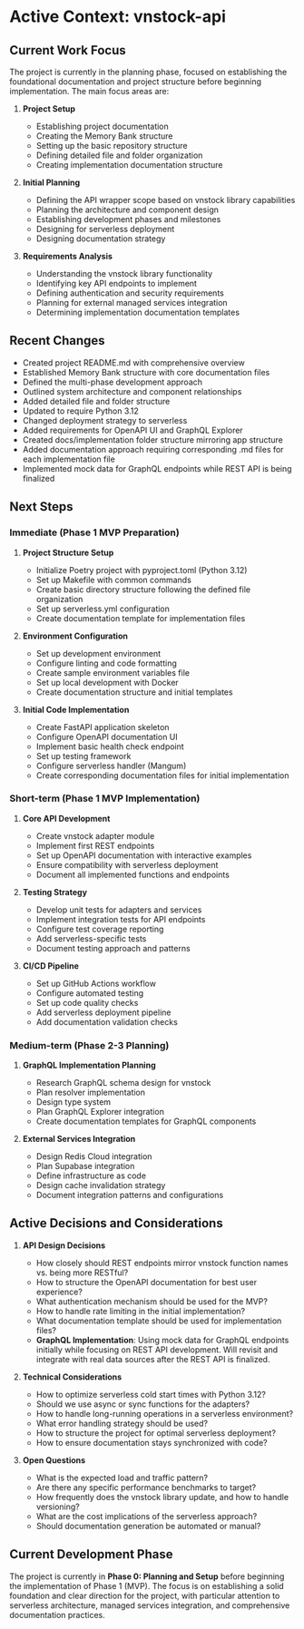 # Active Context: vnstock-api

## Current Work Focus

The project is currently in the planning phase, focused on establishing the foundational documentation and project structure before beginning implementation. The main focus areas are:

1. **Project Setup**

   - Establishing project documentation
   - Creating the Memory Bank structure
   - Setting up the basic repository structure
   - Defining detailed file and folder organization
   - Creating implementation documentation structure

2. **Initial Planning**

   - Defining the API wrapper scope based on vnstock library capabilities
   - Planning the architecture and component design
   - Establishing development phases and milestones
   - Designing for serverless deployment
   - Designing documentation strategy

3. **Requirements Analysis**
   - Understanding the vnstock library functionality
   - Identifying key API endpoints to implement
   - Defining authentication and security requirements
   - Planning for external managed services integration
   - Determining implementation documentation templates

## Recent Changes

- Created project README.md with comprehensive overview
- Established Memory Bank structure with core documentation files
- Defined the multi-phase development approach
- Outlined system architecture and component relationships
- Added detailed file and folder structure
- Updated to require Python 3.12
- Changed deployment strategy to serverless
- Added requirements for OpenAPI UI and GraphQL Explorer
- Created docs/implementation folder structure mirroring app structure
- Added documentation approach requiring corresponding .md files for each implementation file
- Implemented mock data for GraphQL endpoints while REST API is being finalized

## Next Steps

### Immediate (Phase 1 MVP Preparation)

1. **Project Structure Setup**

   - Initialize Poetry project with pyproject.toml (Python 3.12)
   - Set up Makefile with common commands
   - Create basic directory structure following the defined file organization
   - Set up serverless.yml configuration
   - Create documentation template for implementation files

2. **Environment Configuration**

   - Set up development environment
   - Configure linting and code formatting
   - Create sample environment variables file
   - Set up local development with Docker
   - Create documentation structure and initial templates

3. **Initial Code Implementation**
   - Create FastAPI application skeleton
   - Configure OpenAPI documentation UI
   - Implement basic health check endpoint
   - Set up testing framework
   - Configure serverless handler (Mangum)
   - Create corresponding documentation files for initial implementation

### Short-term (Phase 1 MVP Implementation)

1. **Core API Development**

   - Create vnstock adapter module
   - Implement first REST endpoints
   - Set up OpenAPI documentation with interactive examples
   - Ensure compatibility with serverless deployment
   - Document all implemented functions and endpoints

2. **Testing Strategy**

   - Develop unit tests for adapters and services
   - Implement integration tests for API endpoints
   - Configure test coverage reporting
   - Add serverless-specific tests
   - Document testing approach and patterns

3. **CI/CD Pipeline**
   - Set up GitHub Actions workflow
   - Configure automated testing
   - Set up code quality checks
   - Add serverless deployment pipeline
   - Add documentation validation checks

### Medium-term (Phase 2-3 Planning)

1. **GraphQL Implementation Planning**

   - Research GraphQL schema design for vnstock
   - Plan resolver implementation
   - Design type system
   - Plan GraphQL Explorer integration
   - Create documentation templates for GraphQL components

2. **External Services Integration**
   - Design Redis Cloud integration
   - Plan Supabase integration
   - Define infrastructure as code
   - Design cache invalidation strategy
   - Document integration patterns and configurations

## Active Decisions and Considerations

1. **API Design Decisions**

   - How closely should REST endpoints mirror vnstock function names vs. being more RESTful?
   - How to structure the OpenAPI documentation for best user experience?
   - What authentication mechanism should be used for the MVP?
   - How to handle rate limiting in the initial implementation?
   - What documentation template should be used for implementation files?
   - **GraphQL Implementation**: Using mock data for GraphQL endpoints initially while focusing on REST API development. Will revisit and integrate with real data sources after the REST API is finalized.

2. **Technical Considerations**

   - How to optimize serverless cold start times with Python 3.12?
   - Should we use async or sync functions for the adapters?
   - How to handle long-running operations in a serverless environment?
   - What error handling strategy should be used?
   - How to structure the project for optimal serverless deployment?
   - How to ensure documentation stays synchronized with code?

3. **Open Questions**
   - What is the expected load and traffic pattern?
   - Are there any specific performance benchmarks to target?
   - How frequently does the vnstock library update, and how to handle versioning?
   - What are the cost implications of the serverless approach?
   - Should documentation generation be automated or manual?

## Current Development Phase

The project is currently in **Phase 0: Planning and Setup** before beginning the implementation of Phase 1 (MVP). The focus is on establishing a solid foundation and clear direction for the project, with particular attention to serverless architecture, managed services integration, and comprehensive documentation practices.
